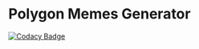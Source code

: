 # Polygon Memes Generator

[![Codacy Badge](https://api.codacy.com/project/badge/Grade/aae9b7b9091142c3bcaa7e63b92552d9)](https://www.codacy.com/app/ptrcha016/polygon-memes-generator?utm_source=github.com&utm_medium=referral&utm_content=ibonwe/polygon-memes-generator&utm_campaign=badger)
